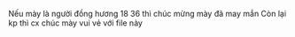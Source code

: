 Nếu mày là người đồng hương 18 36 thì chúc mừng mày đã may mắn
Còn lại kp thì cx chúc mày vui vẻ với file này
